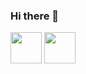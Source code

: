 ### Hi there 👋

<img width='50' height='50' src="https://cdn-icons-png.flaticon.com/512/6124/6124995.png"/> <img width='50' height='50' src="https://cdn-icons-png.flaticon.com/512/5797/5797394.png"/>
